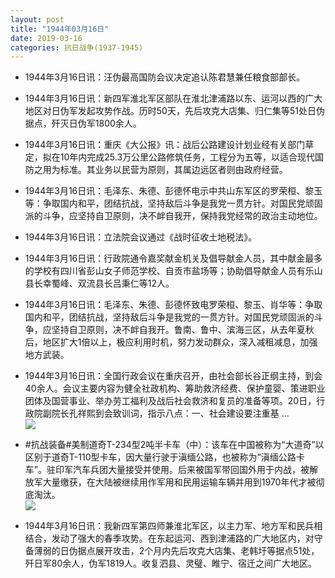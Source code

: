 ```yaml
---
layout: post
title: "1944年03月16日"
date: 2019-03-16
categories: 抗日战争(1937-1945)
---
```


<meta name="referrer" content="no-referrer" />

- 1944年3月16日讯：汪伪最高国防会议决定追认陈君慧兼任粮食部部长。 

- 1944年3月16日讯：新四军淮北军区部队在淮北津浦路以东、运河以西的广大地区对日伪军发起攻势作战。历时50天，先后攻克大店集、归仁集等51处日伪据点，歼灭日伪军1800余人。 

- 1944年3月16日讯：重庆《大公报》讯：战后公路建设计划业经有关部门草定，拟在10年内完成25.3万公里公路修筑任务，工程分为五等，以适合现代国防之用为标准。其业务以民营为原则，其属边远区者则由政府经营。 

- 1944年3月16日讯：毛泽东、朱德、彭德怀电示中共山东军区的罗荣桓、黎玉等：争取国内和平，团结抗战，坚持敌后斗争是我党一贯方针。对国民党顽固派的斗争，应坚持自卫原则，决不衅自我开，保持我党经常的政治主动地位。 

- 1944年3月16日讯：立法院会议通过《战时征收土地税法》。 

- 1944年3月16日讯：行政院通令嘉奖献金机关及倡导献金人员，其中献金最多的学校有四川省彭山女子师范学校、自贡市盐场等；协助倡导献金人员有乐山县长幸蜀峰、双流县长吕秉仁等12人。 

- 1944年3月16日讯：毛泽东、朱德、彭德怀致电罗荣桓、黎玉、肖华等：争取国内和平，团结抗战，坚持敌后斗争是我党的一贯方针。对国民党顽固派的斗争，应坚持自卫原则，决不衅自我开。鲁南、鲁中、滨海三区，从去年夏秋后，地区扩大1倍以上，极应利用时机，努力发动群众，深入减租减息，加强地方武装。 

- 1944年3月16日讯：全国行政会议在重庆召开，由社会部长谷正纲主持，到会40余人。会议主要内容为健全社政机构、筹助救济经费、保护童婴、策进职业团体及国营事业、举办劳工福利及战后社会救济和复员的准备等项。20日，行政院副院长孔祥熙到会致训词，指示八点：一、社会建设要注重基 ... <br/><img src="https://wx2.sinaimg.cn/large/aca367d8ly1g14gcv5vqsj20c80euweq.jpg" />

- #抗战装备#美制道奇T-234型2吨半卡车（中）：该车在中国被称为“大道奇”以区别于道奇T-110型卡车，因大量行驶于滇缅公路，也被称为“滇缅公路卡车”。驻印军汽车兵团大量接受并使用。后来被国军带回国外用于内战，被解放军大量缴获，在大陆被继续用作军用和民用运输车辆并用到1970年代才被彻底淘汰。 <br/><img src="https://wx3.sinaimg.cn/large/aca367d8ly1g14emhr8a6j20g0110doj.jpg" />

- 1944年3月16日讯：我新四军第四师兼淮北军区，以主力军、地方军和民兵相结合，发动了强大的春季攻势。在东起运河、西到津浦路的广大地区内，对守备薄弱的日伪据点展开攻击，2个月内先后攻克大店集、老韩圩等据点51处，歼日军80余人，伪军1819人。收复泗县、灵璧、睢宁、宿迁之间广大地区。 

